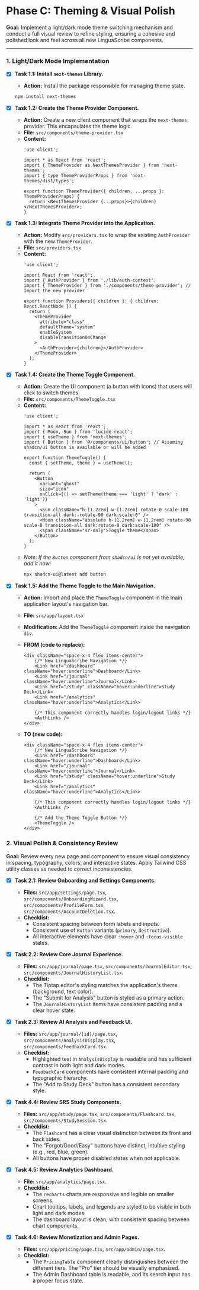# Phase C: Theming & Visual Polish

**Goal:** Implement a light/dark mode theme switching mechanism and conduct a full visual review to refine styling, ensuring a cohesive and polished look and feel across all new LinguaScribe components.

---

### 1. Light/Dark Mode Implementation

-   [x] **Task 1.1: Install `next-themes` Library.**
    *   **Action:** Install the package responsible for managing theme state.
    ```bash
    npm install next-themes
    ```

-   [x] **Task 1.2: Create the Theme Provider Component.**
    *   **Action:** Create a new client component that wraps the `next-themes` provider. This encapsulates the theme logic.
    *   **File:** `src/components/theme-provider.tsx`
    *   **Content:**
        ```tsx
        'use client';

        import * as React from 'react';
        import { ThemeProvider as NextThemesProvider } from 'next-themes';
        import { type ThemeProviderProps } from 'next-themes/dist/types';

        export function ThemeProvider({ children, ...props }: ThemeProviderProps) {
          return <NextThemesProvider {...props}>{children}</NextThemesProvider>;
        }
        ```

-   [x] **Task 1.3: Integrate Theme Provider into the Application.**
    *   **Action:** Modify `src/providers.tsx` to wrap the existing `AuthProvider` with the new `ThemeProvider`.
    *   **File:** `src/providers.tsx`
    *   **Content:**
        ```tsx
        'use client';

        import React from 'react';
        import { AuthProvider } from './lib/auth-context';
        import { ThemeProvider } from './components/theme-provider'; // Import the new provider

        export function Providers({ children }: { children: React.ReactNode }) {
          return (
            <ThemeProvider
              attribute="class"
              defaultTheme="system"
              enableSystem
              disableTransitionOnChange
            >
              <AuthProvider>{children}</AuthProvider>
            </ThemeProvider>
          );
        }
        ```

-   [x] **Task 1.4: Create the Theme Toggle Component.**
    *   **Action:** Create the UI component (a button with icons) that users will click to switch themes.
    *   **File:** `src/components/ThemeToggle.tsx`
    *   **Content:**
        ```tsx
        'use client';

        import * as React from 'react';
        import { Moon, Sun } from 'lucide-react';
        import { useTheme } from 'next-themes';
        import { Button } from '@/components/ui/button'; // Assuming shadcn/ui button is available or will be added

        export function ThemeToggle() {
          const { setTheme, theme } = useTheme();

          return (
            <Button
              variant="ghost"
              size="icon"
              onClick={() => setTheme(theme === 'light' ? 'dark' : 'light')}
            >
              <Sun className="h-[1.2rem] w-[1.2rem] rotate-0 scale-100 transition-all dark:-rotate-90 dark:scale-0" />
              <Moon className="absolute h-[1.2rem] w-[1.2rem] rotate-90 scale-0 transition-all dark:rotate-0 dark:scale-100" />
              <span className="sr-only">Toggle theme</span>
            </Button>
          );
        }
        ```
    *   *Note: If the `Button` component from `shadcn/ui` is not yet available, add it now:*
        ```bash
        npx shadcn-ui@latest add button
        ```

-   [x] **Task 1.5: Add the Theme Toggle to the Main Navigation.**
    *   **Action:** Import and place the `ThemeToggle` component in the main application layout's navigation bar.
    *   **File:** `src/app/layout.tsx`
    *   **Modification:** Add the `ThemeToggle` component inside the navigation `div`.

    *   **FROM (code to replace):**
        ```tsx
        <div className="space-x-4 flex items-center">
            {/* New LinguaScribe Navigation */}
            <Link href="/dashboard" className="hover:underline">Dashboard</Link>
            <Link href="/journal" className="hover:underline">Journal</Link>
            <Link href="/study" className="hover:underline">Study Deck</Link>
            <Link href="/analytics" className="hover:underline">Analytics</Link>
            
            {/* This component correctly handles login/logout links */}
            <AuthLinks />
        </div>
        ```

    *   **TO (new code):**
        ```tsx
        <div className="space-x-4 flex items-center">
            {/* New LinguaScribe Navigation */}
            <Link href="/dashboard" className="hover:underline">Dashboard</Link>
            <Link href="/journal" className="hover:underline">Journal</Link>
            <Link href="/study" className="hover:underline">Study Deck</Link>
            <Link href="/analytics" className="hover:underline">Analytics</Link>
            
            {/* This component correctly handles login/logout links */}
            <AuthLinks />
            
            {/* Add the Theme Toggle Button */}
            <ThemeToggle />
        </div>
        ```

### 2. Visual Polish & Consistency Review

**Goal:** Review every new page and component to ensure visual consistency in spacing, typography, colors, and interactive states. Apply Tailwind CSS utility classes as needed to correct inconsistencies.

-   [x] **Task 2.1: Review Onboarding and Settings Components.**
    *   **Files:** `src/app/settings/page.tsx`, `src/components/OnboardingWizard.tsx`, `src/components/ProfileForm.tsx`, `src/components/AccountDeletion.tsx`.
    *   **Checklist:**
        -   Consistent spacing between form labels and inputs.
        -   Consistent use of `Button` variants (`primary`, `destructive`).
        -   All interactive elements have clear `:hover` and `:focus-visible` states.

-   [x] **Task 2.2: Review Core Journal Experience.**
    *   **Files:** `src/app/journal/page.tsx`, `src/components/JournalEditor.tsx`, `src/components/JournalHistoryList.tsx`.
    *   **Checklist:**
        -   The Tiptap editor's styling matches the application's theme (background, text color).
        -   The "Submit for Analysis" button is styled as a primary action.
        -   The `JournalHistoryList` items have consistent padding and a clear hover state.

-   [x] **Task 2.3: Review AI Analysis and Feedback UI.**
    *   **Files:** `src/app/journal/[id]/page.tsx`, `src/components/AnalysisDisplay.tsx`, `src/components/FeedbackCard.tsx`.
    *   **Checklist:**
        -   Highlighted text in `AnalysisDisplay` is readable and has sufficient contrast in both light and dark modes.
        -   `FeedbackCard` components have consistent internal padding and typographic hierarchy.
        -   The "Add to Study Deck" button has a consistent secondary style.

-   [x] **Task 4.4: Review SRS Study Components.**
    *   **Files:** `src/app/study/page.tsx`, `src/components/Flashcard.tsx`, `src/components/StudySession.tsx`.
    *   **Checklist:**
        -   The `Flashcard` has a clear visual distinction between its front and back sides.
        -   The "Forgot/Good/Easy" buttons have distinct, intuitive styling (e.g., red, blue, green).
        -   All buttons have proper disabled states when not applicable.

-   [x] **Task 4.5: Review Analytics Dashboard.**
    *   **File:** `src/app/analytics/page.tsx`.
    *   **Checklist:**
        -   The `recharts` charts are responsive and legible on smaller screens.
        -   Chart tooltips, labels, and legends are styled to be visible in both light and dark modes.
        -   The dashboard layout is clean, with consistent spacing between chart components.

-   [x] **Task 4.6: Review Monetization and Admin Pages.**
    *   **Files:** `src/app/pricing/page.tsx`, `src/app/admin/page.tsx`.
    *   **Checklist:**
        -   The `PricingTable` component clearly distinguishes between the different tiers. The "Pro" tier should be visually emphasized.
        -   The Admin Dashboard table is readable, and its search input has a proper focus state.